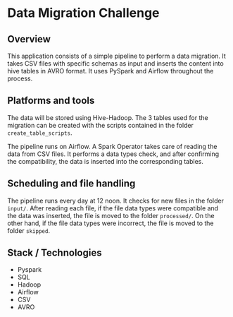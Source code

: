 # Data Migration Challenge

## Overview
This application consists of a simple pipeline to perform a data migration. It takes CSV files with specific schemas as input and inserts the content into hive tables in AVRO format. 
It uses PySpark and Airflow throughout the process.


## Platforms and tools
The data will be stored using Hive-Hadoop. The 3 tables used for the migration can be created with the scripts contained in the folder `create_table_scripts`.

The pipeline runs on Airflow. A Spark Operator takes care of reading the data from CSV files. It performs a data types check, and after confirming the compatibility, the data is inserted into the corresponding tables.

## Scheduling and file handling 
The pipeline runs every day at 12 noon. It checks for new files in the folder `input/`. After reading each file, if the file data types were compatible and the data was inserted, the file is moved to the folder `processed/`. On the other hand, if the file data types were incorrect, the file is moved to the folder `skipped`.

## Stack / Technologies
- Pyspark
- SQL
- Hadoop
- Airflow
- CSV
- AVRO